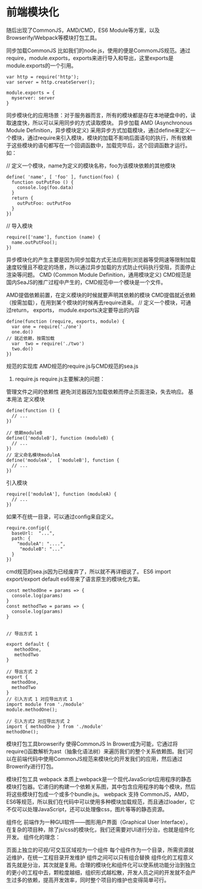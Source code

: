 # 前端模块化

随后出现了CommonJS，AMD/CMD，ES6 Module等方案，以及Browserify/Webpack等模块打包工具。

同步加载CommonJS
比如我们的node.js，使用的便是CommomJS规范。通过require，module.exports，exports来进行导入和导出，这里exports是module.exports的一个引用。
```
var http = require('http');
var server = http.createServer();

module.exports = {
  myserver: server
}
```
同步模块化的应用场景：对于服务器而言，所有的模块都是存在本地硬盘中的，读取速度快，所以可以采用同步的方式读取模块。
异步加载 AMD (Asynchronous Module Definition，异步模块定义)
采用异步方式加载模块，通过define来定义一个模块，通过require来引入模块，模块的加载不影响后面语句的执行，所有依赖于这些模块的语句都写在一个回调函数中，加载完毕后，这个回调函数才运行。如：

// 定义一个模块，name为定义的模块名称，foo为该模块依赖的其他模块
```
define( 'name', [ 'foo' ], function(foo) {
  function outPutFoo () {
    console.log(foo.data)
  }
  return {
    outPutFoo: outPutFoo
  }
})
```
// 导入模块
```
require(['name'], function (name) {
  name.outPutFoo();
})
```
异步模块化的产生主要是因为同步加载方式无法应用到浏览器等受网速等限制加载速度较慢且不稳定的场景，所以通过异步加载的方式防止代码执行受阻，页面停止渲染等问题。
CMD (Common Module Definition，通用模块定义)
CMD规范是国内SeaJS的推广过程中产生的，CMD规范中一个模块是一个文件。

AMD提倡依赖前置，在定义模块的时候就要声明其依赖的模块
CMD提倡就近依赖（按需加载），在用到某个模块的时候再去require进来。
// 定义一个模块，可通过return， exports， mudule.exports决定要导出的内容
```
define(function (require, exports, module) {
  var one = require('./one')
  one.do()
// 就近依赖，按需加载
  var  two = require('./two')
  two.do() 
})
```
规范的实现库
AMD规范的require.js与CMD规范的sea.js

1. require.js
require.js主要解决的问题：

管理文件之间的依赖性
避免浏览器因为加载依赖而停止页面渲染，失去响应。
基本用法
定义模块
```
define(function () {
  // ...
})

// 依赖moduleB
define(['moduleB'], function (moduleB) {
  // ...
})
// 定义命名模块moduleA
define('moduleA',  ['moduleB'], function {
  // ...
})
```
引入模块
```
require(['moduleA'], function (moduleA) {
  // ...
})
```
如果不在统一目录，可以通过config来自定义。
```
require.config({
  baseUrl:  "...",
  path: {
    "moduleA": "....",
     "moduleB": "..."
  }
})
```
cmd规范的sea.js因为已经废弃了，所以就不再详细说了。
ES6 import export/export default
es6带来了语言原生的模块化方案。
```
const methodOne = params => {
  console.log(params)
}
const methodTwo = params => {
  console.log(params)
}
```
```

// 导出方式 1

export default {
   methodOne,
   methodTwo
}

// 导出方式 2 
export {
  methodOne,
  methodTwo
}
// 引入方式 1 对应导出方式 1
import module from './module'
module.methodOne();

// 引入方式2 对应导出方式 2
import { methodOne } from './module'
methodOne();
```
模块打包工具browserify
使得CommonJS In Brower成为可能，它通过将require()函数解析为ast（抽象化语法树）来遍历我们的整个关系依赖图。我们可以在前端代码中使用CommonJS规范来模块化的开发我们的应用，然后通过Browerify进行打包。

模块打包工具 webpack
本质上webpack是一个现代JavaScript应用程序的静态模块打包器。它递归的构建一个依赖关系图，其中包含应用程序的每个模块，然后将这些模块打包成一个或多个bundle.js。
webpack 支持 CommonJS，AMD，ES6等规范，所以我们在代码中可以使用多种模块加载规范，而且通过loader，它不仅可以处理JavaScript，还可以处理像css，图片等等的静态资源。

组件化
前端作为一种GUI软件——图形用户界面（Graphical User Interface），在复杂的项目种，除了js/css的模块化，我们还需要对UI进行分治，也就是组件化开发。
组件化的理念：

页面上独立的可视/可交互区域视为一个组件
每个组件作为一个目录，所需资源就近维护，在统一工程目录开发维护
组件之间可以只有组合替换
组件化的工程意义首先就是分治，其次就是复用。合理的模块化和组件化可以使系统功能分治到独立的更小的工程中去，颗粒度越细，组织形式越松散，开发人员之间的开发就不会产生过多的依赖，提高开发效率，同时整个项目的维护也变得简单可行。
